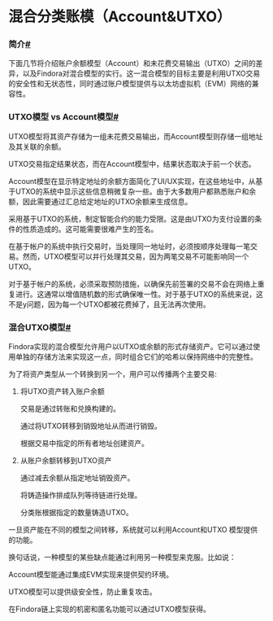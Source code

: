 # 混合分类账模（Account&UTXO）
### 简介[#](https://wiki.findora.org/docs/general/Utxo_Vs_hybrid_Utxo#introduction)

下面几节将介绍账户余额模型（Account）和未花费交易输出（UTXO）之间的差异，以及Findora对混合模型的实行。这一混合模型的目标主要是利用UTXO交易的安全性和无状态性，同时通过账户模型提供与以太坊虚拟机（EVM）网络的兼容性。

### UTXO模型 vs Account模型[#](https://wiki.findora.org/docs/general/Utxo_Vs_hybrid_Utxo#utxo-vs-account-model)

UTXO模型将其资产存储为一组未花费交易输出，而Account模型则存储一组地址及其关联的余额。

UTXO交易指定结果状态，而在Account模型中，结果状态取决于前一个状态。

Account模型在显示特定地址的余额方面简化了UI/UX实现，在这些地址中，从基于UTXO的系统中显示这些信息稍微复杂一些。由于大多数用户都熟悉账户和余额，因此需要通过汇总给定地址的UTXO余额来生成信息。

采用基于UTXO的系统，制定智能合约的能力受限。这是由UTXO为支付设置的条件的性质造成的。这可能需要很难产生的签名。

在基于帐户的系统中执行交易时，当处理同一地址时，必须按顺序处理每一笔交易。然而，UTXO模型可以并行处理其交易，因为两笔交易不可能影响同一个UTXO。

对于基于帐户的系统，必须采取预防措施，以确保先前签署的交易不会在网络上重复进行。这通常以增值随机数的形式确保唯一性。对于基于UTXO的系统来说，这不是y问题，因为每一个UTXO都被花费掉了，且无法再次使用。

### 混合UTXO模型[#](https://wiki.findora.org/docs/general/Utxo_Vs_hybrid_Utxo#hybrid-utxo-model)

Findora实现的混合模型允许用户以UTXO或余额的形式存储资产。它可以通过使用单独的存储方法来实现这一点，同时组合它们的哈希以保持网络中的完整性。

为了将资产类型从一个转换到另一个，用户可以传播两个主要交易:

1. 将UTXO资产转入账户余额

      交易是通过转账和兑换构建的。

      通过将UTXO转移到销毁地址从而进行销毁。

      根据交易中指定的所有者地址创建资产。

1. 从账户余额转移到UTXO资产

      通过减去余额从指定地址销毁资产。

      将铸造操作排成队列等待链进行处理。

      分类账根据指定的数量铸造UTXO。

一旦资产能在不同的模型之间转移，系统就可以利用Account和UTXO 模型提供的功能。

换句话说，一种模型的某些缺点能通过利用另一种模型来克服。比如说：

Account模型能通过集成EVM实现来提供契约环境。

UTXO模型可以提供级安全性，防止重复攻击。

在Findora链上实现的机密和匿名功能可以通过UTXO模型获得。
